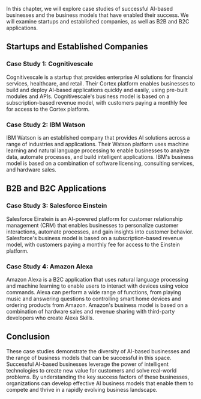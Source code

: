
In this chapter, we will explore case studies of successful AI-based businesses and the business models that have enabled their success. We will examine startups and established companies, as well as B2B and B2C applications.

Startups and Established Companies
----------------------------------

### Case Study 1: Cognitivescale

Cognitivescale is a startup that provides enterprise AI solutions for financial services, healthcare, and retail. Their Cortex platform enables businesses to build and deploy AI-based applications quickly and easily, using pre-built modules and APIs. Cognitivescale's business model is based on a subscription-based revenue model, with customers paying a monthly fee for access to the Cortex platform.

### Case Study 2: IBM Watson

IBM Watson is an established company that provides AI solutions across a range of industries and applications. Their Watson platform uses machine learning and natural language processing to enable businesses to analyze data, automate processes, and build intelligent applications. IBM's business model is based on a combination of software licensing, consulting services, and hardware sales.

B2B and B2C Applications
------------------------

### Case Study 3: Salesforce Einstein

Salesforce Einstein is an AI-powered platform for customer relationship management (CRM) that enables businesses to personalize customer interactions, automate processes, and gain insights into customer behavior. Salesforce's business model is based on a subscription-based revenue model, with customers paying a monthly fee for access to the Einstein platform.

### Case Study 4: Amazon Alexa

Amazon Alexa is a B2C application that uses natural language processing and machine learning to enable users to interact with devices using voice commands. Alexa can perform a wide range of functions, from playing music and answering questions to controlling smart home devices and ordering products from Amazon. Amazon's business model is based on a combination of hardware sales and revenue sharing with third-party developers who create Alexa Skills.

Conclusion
----------

These case studies demonstrate the diversity of AI-based businesses and the range of business models that can be successful in this space. Successful AI-based businesses leverage the power of intelligent technologies to create new value for customers and solve real-world problems. By understanding the key success factors of these businesses, organizations can develop effective AI business models that enable them to compete and thrive in a rapidly evolving business landscape.
